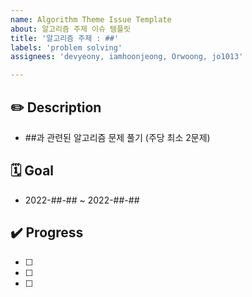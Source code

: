```yaml
---
name: Algorithm Theme Issue Template
about: 알고리즘 주제 이슈 템플릿
title: '알고리즘 주제 : ##'
labels: 'problem solving'
assignees: 'devyeony, iamhoonjeong, Orwoong, jo1013'

---
```


## ✏️ Description

- ##과 관련된 알고리즘 문제 풀기 (주당 최소 2문제)

## 🗓️ Goal

- 2022-##-## ~ 2022-##-##

## ✔️ Progress

- [ ]
- [ ] 
- [ ] 
